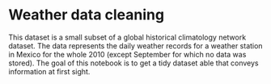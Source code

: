 # Weather data cleaning

This dataset is a small subset of a global historical climatology network dataset. The data represents the daily weather records for a weather station in Mexico for the whole 2010 (except September for which no data was stored). The goal of this notebook is to get a tidy dataset able that conveys information at first sight.
